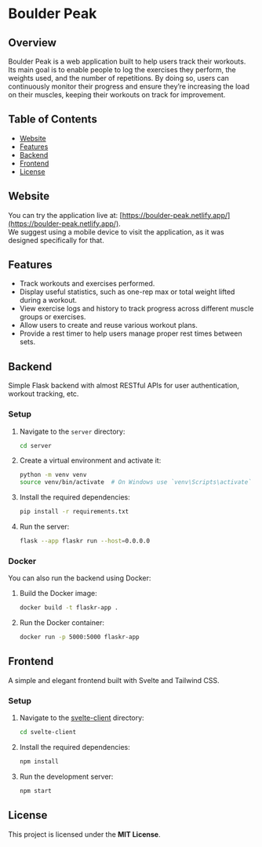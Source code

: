 # Boulder Peak

## Overview

Boulder Peak is a web application built to help users track their workouts. Its main goal is to enable people to log the exercises they perform, the weights used, and the number of repetitions. By doing so, users can continuously monitor their progress and ensure they’re increasing the load on their muscles, keeping their workouts on track for improvement.

## Table of Contents

- [Website](#website)
- [Features](#features)
- [Backend](#backend)
- [Frontend](#frontend)
- [License](#license)

## Website

You can try the application live at: [https://boulder-peak.netlify.app/](https://boulder-peak.netlify.app/).  
We suggest using a mobile device to visit the application, as it was designed specifically for that.

## Features

 - Track workouts and exercises performed.
 - Display useful statistics, such as one-rep max or total weight lifted during a workout.
 - View exercise logs and history to track progress across different muscle groups or exercises.
 - Allow users to create and reuse various workout plans.
 - Provide a rest timer to help users manage proper rest times between sets.

## Backend

Simple Flask backend with almost RESTful APIs for user authentication, workout tracking, etc.

### Setup

1. Navigate to the `server` directory:
    ```sh
    cd server
    ```

2. Create a virtual environment and activate it:
    ```sh
    python -m venv venv
    source venv/bin/activate  # On Windows use `venv\Scripts\activate`
    ```

3. Install the required dependencies:
    ```sh
    pip install -r requirements.txt
    ```

6. Run the server:
    ```sh
    flask --app flaskr run --host=0.0.0.0
    ```

### Docker

You can also run the backend using Docker:

1. Build the Docker image:
    ```sh
    docker build -t flaskr-app .
    ```

2. Run the Docker container:
    ```sh
    docker run -p 5000:5000 flaskr-app
    ```

## Frontend

A simple and elegant frontend built with Svelte and Tailwind CSS.

### Setup

1. Navigate to the [svelte-client](http://_vscodecontentref_/1) directory:
    ```sh
    cd svelte-client
    ```

2. Install the required dependencies:
    ```sh
    npm install
    ```

3. Run the development server:
    ```sh
    npm start
    ```

## License

This project is licensed under the **MIT License**.
